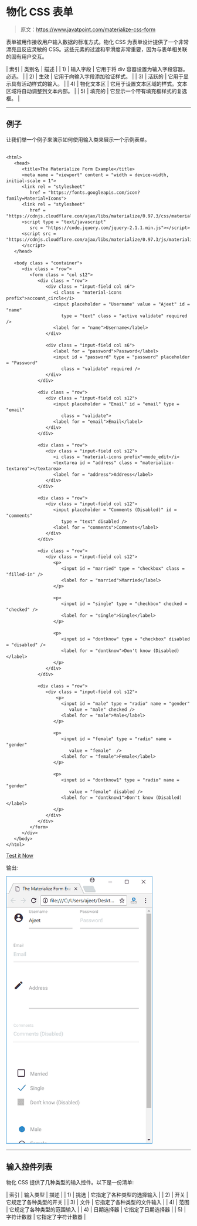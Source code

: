 # 物化 CSS 表单

> 原文：<https://www.javatpoint.com/materialize-css-form>

表单被用作接收用户输入数据的标准方式。物化 CSS 为表单设计提供了一个非常漂亮且反应灵敏的 CSS。这些元素的过渡和平滑度非常重要，因为与表单相关联的固有用户交互。

| 索引 | 类别名 | 描述 |
| 1) | 输入字段 | 它用于将 div 容器设置为输入字段容器。必选。 |
| 2) | 生效 | 它用于向输入字段添加验证样式。 |
| 3) | 活跃的 | 它用于显示具有活动样式的输入。 |
| 4) | 物化文本区 | 它用于设置文本区域的样式。文本区域将自动调整到文本内部。 |
| 5) | 填充的 | 它显示一个带有填充框样式的复选框。 |

* * *

## 例子

让我们举一个例子来演示如何使用输入类来展示一个示例表单。

```

<html>
   <head>
      <title>The Materialize Form Example</title>
      <meta name = "viewport" content = "width = device-width, initial-scale = 1">      
      <link rel = "stylesheet"
         href = "https://fonts.googleapis.com/icon?family=Material+Icons">
      <link rel = "stylesheet"
         href = "https://cdnjs.cloudflare.com/ajax/libs/materialize/0.97.3/css/materialize.min.css">
      <script type = "text/javascript"
         src = "https://code.jquery.com/jquery-2.1.1.min.js"></script>           
      <script src = "https://cdnjs.cloudflare.com/ajax/libs/materialize/0.97.3/js/materialize.min.js">
      </script> 
   </head>

   <body class = "container">   
      <div class = "row">
         <form class = "col s12">
            <div class = "row">
               <div class = "input-field col s6">
                  <i class = "material-icons prefix">account_circle</i>
                  <input placeholder = "Username" value = "Ajeet" id = "name"
                     type = "text" class = "active validate" required />
                  <label for = "name">Username</label>
               </div>

               <div class = "input-field col s6">      
                  <label for = "password">Password</label>
                  <input id = "password" type = "password" placeholder = "Password"
                     class = "validate" required />          
               </div>
            </div>

            <div class = "row">
               <div class = "input-field col s12">
                  <input placeholder = "Email" id = "email" type = "email"
                     class = "validate">
                  <label for = "email">Email</label>
               </div>
            </div>

            <div class = "row">
               <div class = "input-field col s12">
                  <i class = "material-icons prefix">mode_edit</i>
                  <textarea id = "address" class = "materialize-textarea"></textarea>
                  <label for = "address">Address</label>
               </div>
            </div>

            <div class = "row">
               <div class = "input-field col s12">
                  <input placeholder = "Comments (Disabled)" id = "comments"
                     type = "text" disabled />
                  <label for = "comments">Comments</label>
               </div>
            </div>

            <div class = "row">
               <div class = "input-field col s12">
                  <p>
                     <input id = "married" type = "checkbox" class = "filled-in" />
                     <label for = "married">Married</label>
                  </p>

                  <p>
                     <input id = "single" type = "checkbox" checked = "checked" />
                     <label for = "single">Single</label>
                  </p>

                  <p>
                     <input id = "dontknow" type = "checkbox" disabled = "disabled" />              
                     <label for = "dontknow">Don't know (Disabled)</label>
                  </p>
               </div>
            </div>

            <div class = "row">
               <div class = "input-field col s12">
                   <p>
                     <input id = "male" type = "radio" name = "gender"
                        value = "male" checked />
                     <label for = "male">Male</label>
                  </p>

                  <p>
                     <input id = "female" type = "radio" name = "gender"
                        value = "female"  />
                     <label for = "female">Female</label>
                  </p>

                  <p>
                     <input id = "dontknow1" type = "radio" name = "gender"
                        value = "female" disabled />
                     <label for = "dontknow1">Don't know (Disabled)</label>
                  </p>
               </div>
            </div>           
         </form>       
      </div>
   </body>   
</html>

```

[Test it Now](https://www.javatpoint.com/oprweb/test.jsp?filename=materializecssform1)

输出:

![Materialize Form 1](img/fc67c3a6bacd2cf6f9632f3cb72f6d68.png)

* * *

## 输入控件列表

物化 CSS 提供了几种类型的输入控件。以下是一份清单:

| 索引 | 输入类型 | 描述 |
| 1) | 挑选 | 它指定了各种类型的选择输入 |
| 2) | 开关 | 它规定了各种类型的开关 |
| 3) | 文件 | 它指定了各种类型的文件输入 |
| 4) | 范围 | 它规定了各种类型的范围输入 |
| 4) | 日期选择器 | 它指定了日期选择器 |
| 5) | 字符计数器 | 它指定了字符计数器 |